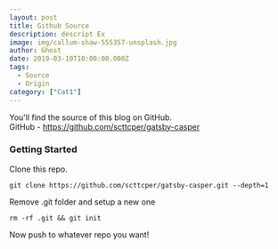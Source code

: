 ```yaml
---
layout: post
title: Github Source
description: descript Ex
image: img/callum-shaw-555357-unsplash.jpg
author: Ghost
date: 2019-03-10T10:00:00.000Z
tags:
  - Source
  - Origin
category: ["Cat1"]
---
```


You'll find the source of this blog on GitHub.  
GitHub - https://github.com/scttcper/gatsby-casper

### Getting Started

Clone this repo.

```
git clone https://github.com/scttcper/gatsby-casper.git --depth=1
```

Remove .git folder and setup a new one

```
rm -rf .git && git init
```

Now push to whatever repo you want!
